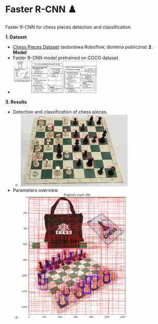 # Faster R-CNN ♟️
Faster R-CNN for chess pieces detection and classification.

**1. Dataset**
- [Chess Pieces Dataset](https://public.roboflow.com/object-detection/chess-full) (autorstwa Roboflow, domena publiczna)
**2. Model**
- Faster R-CNN model pretrained on COCO dataset.
- <img src="media/arch.png" alt="fasterrcnn_archi" style="zoom:25.6%;"/>
**3. Results**
- Detection and classification of chess pieces.
    - <img src="media/det1.png" alt="chessdetection" style="zoom:32.6%;"/>
- Parameters overview.
    - <img src="media/det+prop.png" alt="proposals" style="zoom:38.6%;"/>


